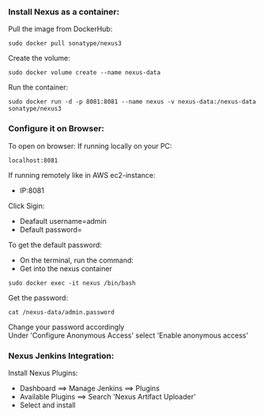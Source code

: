 ### Install Nexus as a container: 

Pull the image from DockerHub:
```
sudo docker pull sonatype/nexus3
```
Create the volume:
```
sudo docker volume create --name nexus-data
```
Run the container:
```
sudo docker run -d -p 8081:8081 --name nexus -v nexus-data:/nexus-data sonatype/nexus3
```

### Configure it on Browser: 

To open on browser:
If running locally on your PC:
```
localhost:8081
``` 
If running remotely like in AWS ec2-instance:
- IP:8081

Click Sigin: 
- Deafault username=admin 
- Default password= 

To get the default password: 
- On the terminal, run the command:
- Get into the nexus container  
```
sudo docker exec -it nexus /bin/bash 
``` 
Get the password:
``` 
cat /nexus-data/admin.password
```

Change your password accordingly <br>
Under 'Configure Anonymous Access' select 'Enable anonymous access'


### Nexus Jenkins Integration: 
Install Nexus Plugins:
- Dashboard ==> Manage Jenkins ==> Plugins 
- Available Plugins ==> Search 'Nexus Artifact Uploader'
- Select and install 